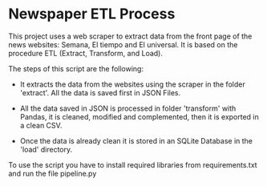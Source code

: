 # Newspaper ETL Process

This project uses a web scraper to extract data from the front page of the news websites: Semana, El tiempo and El universal. It is based on the procedure ETL (Extract, Transform, and Load).

The steps of this script are the following:

* It extracts the data from the websites using the scraper in the folder 'extract'. All the data is saved first in JSON Files.

* All the data saved in JSON is processed in folder 'transform' with Pandas, it is cleaned, modified and complemented, then it is exported in a clean CSV.

* Once the data is already clean it is stored in an SQLite Database in the 'load' directory.

To use the script you have to install required libraries from requirements.txt and run the file pipeline.py
